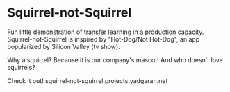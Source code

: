 # Squirrel-not-Squirrel

Fun little demonstration of transfer learning in a production capacity. Squirrel-not-Squirrel is inspired by "Hot-Dog/Not Hot-Dog", an app popularized by Silicon Valley (tv show).

Why a squirrel? Because it is our company's mascot! And who doesn't love squirrels?

Check it out! squirrel-not-squirrel.projects.yadgaran.net
